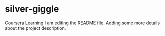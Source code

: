 # silver-giggle
Coursera Learning
I am editing the README file. Adding some more details about the project description.
